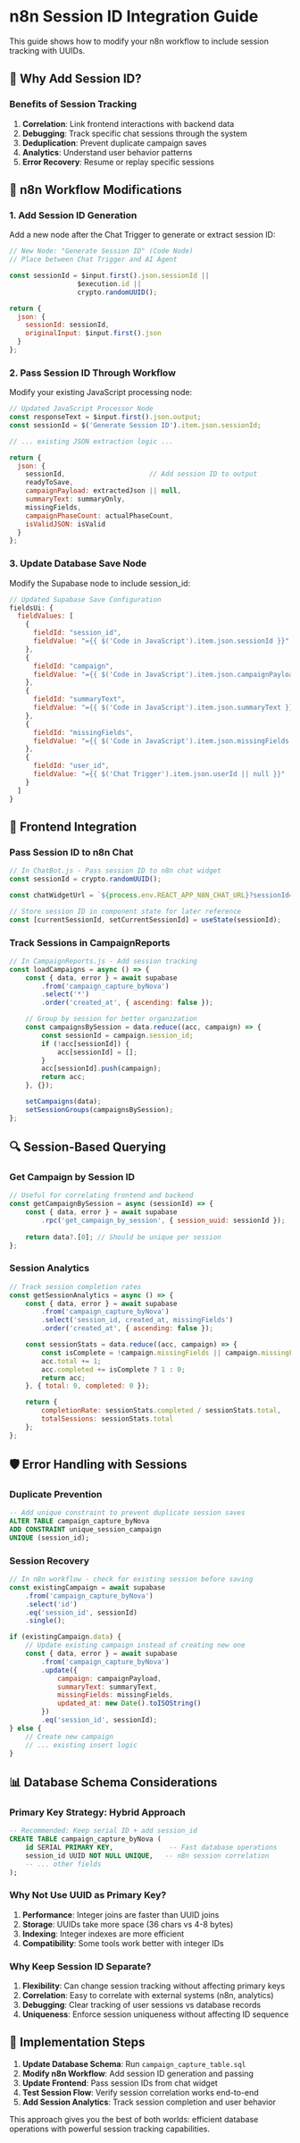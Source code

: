 # n8n Session ID Integration Guide

This guide shows how to modify your n8n workflow to include session tracking with UUIDs.

## 🎯 Why Add Session ID?

### Benefits of Session Tracking
1. **Correlation**: Link frontend interactions with backend data
2. **Debugging**: Track specific chat sessions through the system
3. **Deduplication**: Prevent duplicate campaign saves
4. **Analytics**: Understand user behavior patterns
5. **Error Recovery**: Resume or replay specific sessions

## 🔧 n8n Workflow Modifications

### 1. Add Session ID Generation
Add a new node after the Chat Trigger to generate or extract session ID:

```javascript
// New Node: "Generate Session ID" (Code Node)
// Place between Chat Trigger and AI Agent

const sessionId = $input.first().json.sessionId || 
                 $execution.id || 
                 crypto.randomUUID();

return {
  json: {
    sessionId: sessionId,
    originalInput: $input.first().json
  }
};
```

### 2. Pass Session ID Through Workflow
Modify your existing JavaScript processing node:

```javascript
// Updated JavaScript Processor Node
const responseText = $input.first().json.output;
const sessionId = $('Generate Session ID').item.json.sessionId;

// ... existing JSON extraction logic ...

return {
  json: {
    sessionId,                     // Add session ID to output
    readyToSave,
    campaignPayload: extractedJson || null,
    summaryText: summaryOnly,
    missingFields,
    campaignPhaseCount: actualPhaseCount,
    isValidJSON: isValid
  }
};
```

### 3. Update Database Save Node
Modify the Supabase node to include session_id:

```javascript
// Updated Supabase Save Configuration
fieldsUi: {
  fieldValues: [
    {
      fieldId: "session_id",
      fieldValue: "={{ $('Code in JavaScript').item.json.sessionId }}"
    },
    {
      fieldId: "campaign",
      fieldValue: "={{ $('Code in JavaScript').item.json.campaignPayload }}"
    },
    {
      fieldId: "summaryText", 
      fieldValue: "={{ $('Code in JavaScript').item.json.summaryText }}"
    },
    {
      fieldId: "missingFields",
      fieldValue: "={{ $('Code in JavaScript').item.json.missingFields }}"
    },
    {
      fieldId: "user_id",
      fieldValue: "={{ $('Chat Trigger').item.json.userId || null }}"
    }
  ]
}
```

## 🎨 Frontend Integration

### Pass Session ID to n8n Chat
```javascript
// In ChatBot.js - Pass session ID to n8n chat widget
const sessionId = crypto.randomUUID();

const chatWidgetUrl = `${process.env.REACT_APP_N8N_CHAT_URL}?sessionId=${sessionId}&userId=${user.id}`;

// Store session ID in component state for later reference
const [currentSessionId, setCurrentSessionId] = useState(sessionId);
```

### Track Sessions in CampaignReports
```javascript
// In CampaignReports.js - Add session tracking
const loadCampaigns = async () => {
    const { data, error } = await supabase
        .from('campaign_capture_byNova')
        .select('*')
        .order('created_at', { ascending: false });

    // Group by session for better organization
    const campaignsBySession = data.reduce((acc, campaign) => {
        const sessionId = campaign.session_id;
        if (!acc[sessionId]) {
            acc[sessionId] = [];
        }
        acc[sessionId].push(campaign);
        return acc;
    }, {});

    setCampaigns(data);
    setSessionGroups(campaignsBySession);
};
```

## 🔍 Session-Based Querying

### Get Campaign by Session ID
```javascript
// Useful for correlating frontend and backend
const getCampaignBySession = async (sessionId) => {
    const { data, error } = await supabase
        .rpc('get_campaign_by_session', { session_uuid: sessionId });
    
    return data?.[0]; // Should be unique per session
};
```

### Session Analytics
```javascript
// Track session completion rates
const getSessionAnalytics = async () => {
    const { data, error } = await supabase
        .from('campaign_capture_byNova')
        .select('session_id, created_at, missingFields')
        .order('created_at', { ascending: false });

    const sessionStats = data.reduce((acc, campaign) => {
        const isComplete = !campaign.missingFields || campaign.missingFields.length === 0;
        acc.total += 1;
        acc.completed += isComplete ? 1 : 0;
        return acc;
    }, { total: 0, completed: 0 });

    return {
        completionRate: sessionStats.completed / sessionStats.total,
        totalSessions: sessionStats.total
    };
};
```

## 🛡️ Error Handling with Sessions

### Duplicate Prevention
```sql
-- Add unique constraint to prevent duplicate session saves
ALTER TABLE campaign_capture_byNova 
ADD CONSTRAINT unique_session_campaign 
UNIQUE (session_id);
```

### Session Recovery
```javascript
// In n8n workflow - check for existing session before saving
const existingCampaign = await supabase
    .from('campaign_capture_byNova')
    .select('id')
    .eq('session_id', sessionId)
    .single();

if (existingCampaign.data) {
    // Update existing campaign instead of creating new one
    const { data, error } = await supabase
        .from('campaign_capture_byNova')
        .update({
            campaign: campaignPayload,
            summaryText: summaryText,
            missingFields: missingFields,
            updated_at: new Date().toISOString()
        })
        .eq('session_id', sessionId);
} else {
    // Create new campaign
    // ... existing insert logic
}
```

## 📊 Database Schema Considerations

### Primary Key Strategy: Hybrid Approach
```sql
-- Recommended: Keep serial ID + add session_id
CREATE TABLE campaign_capture_byNova (
    id SERIAL PRIMARY KEY,              -- Fast database operations
    session_id UUID NOT NULL UNIQUE,   -- n8n session correlation
    -- ... other fields
);
```

### Why Not Use UUID as Primary Key?
1. **Performance**: Integer joins are faster than UUID joins
2. **Storage**: UUIDs take more space (36 chars vs 4-8 bytes)
3. **Indexing**: Integer indexes are more efficient
4. **Compatibility**: Some tools work better with integer IDs

### Why Keep Session ID Separate?
1. **Flexibility**: Can change session tracking without affecting primary keys
2. **Correlation**: Easy to correlate with external systems (n8n, analytics)
3. **Debugging**: Clear tracking of user sessions vs database records
4. **Uniqueness**: Enforce session uniqueness without affecting ID sequence

## 🚀 Implementation Steps

1. **Update Database Schema**: Run `campaign_capture_table.sql`
2. **Modify n8n Workflow**: Add session ID generation and passing
3. **Update Frontend**: Pass session IDs from chat widget
4. **Test Session Flow**: Verify session correlation works end-to-end
5. **Add Session Analytics**: Track session completion and user behavior

This approach gives you the best of both worlds: efficient database operations with powerful session tracking capabilities.